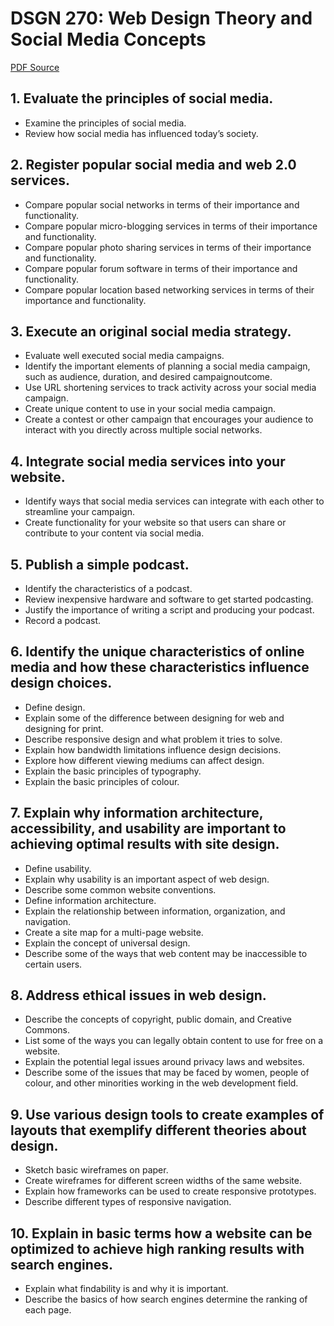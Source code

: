 # DSGN 270: Web Design Theory and Social Media Concepts
[PDF Source](DSGN_270.pdf)
## 1. Evaluate the principles of social media.
- Examine the principles of social media.
- Review how social media has influenced today’s society.

## 2. Register popular social media and web 2.0 services.
- Compare popular social networks in terms of their importance and functionality.
- Compare popular micro-blogging services in terms of their importance and functionality.
- Compare popular photo sharing services in terms of their importance and functionality.
- Compare popular forum software in terms of their importance and functionality.
- Compare popular location based networking services in terms of their importance and functionality.

## 3. Execute an original social media strategy.
- Evaluate well executed social media campaigns.
- Identify the important elements of planning a social media campaign, such as audience, duration, and desired campaignoutcome.
- Use URL shortening services to track activity across your social media campaign.
- Create unique content to use in your social media campaign.
- Create a contest or other campaign that encourages your audience to interact with you directly across multiple social networks.

## 4. Integrate social media services into your website.
- Identify ways that social media services can integrate with each other to streamline your campaign.
- Create functionality for your website so that users can share or contribute to your content via social media.

## 5. Publish a simple podcast.
- Identify the characteristics of a podcast.
- Review inexpensive hardware and software to get started podcasting.
- Justify the importance of writing a script and producing your podcast.
- Record a podcast.

## 6. Identify the unique characteristics of online media and how these characteristics influence design choices.
- Define design.
- Explain some of the difference between designing for web and designing for print.
- Describe responsive design and what problem it tries to solve.
- Explain how bandwidth limitations influence design decisions.
- Explore how different viewing mediums can affect design.
- Explain the basic principles of typography.
- Explain the basic principles of colour.

## 7. Explain why information architecture, accessibility, and usability are important to achieving optimal results with site design.
- Define usability.
- Explain why usability is an important aspect of web design.
- Describe some common website conventions.
- Define information architecture.
- Explain the relationship between information, organization, and navigation.
- Create a site map for a multi-page website.
- Explain the concept of universal design.
- Describe some of the ways that web content may be inaccessible to certain users.

## 8. Address ethical issues in web design.
- Describe the concepts of copyright, public domain, and Creative Commons.
- List some of the ways you can legally obtain content to use for free on a website.
- Explain the potential legal issues around privacy laws and websites.
- Describe some of the issues that may be faced by women, people of colour, and other minorities working in the web development field.

## 9. Use various design tools to create examples of layouts that exemplify different theories about design.
- Sketch basic wireframes on paper.
- Create wireframes for different screen widths of the same website.
- Explain how frameworks can be used to create responsive prototypes.
- Describe different types of responsive navigation.

## 10. Explain in basic terms how a website can be optimized to achieve high ranking results with search engines.
- Explain what findability is and why it is important.
- Describe the basics of how search engines determine the ranking of each page.